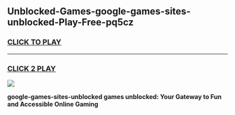 
## Unblocked-Games-google-games-sites-unblocked-Play-Free-pq5cz
<h3>
<a href="https://premium76.site?title=google-games-sites-unblocked&ref=20A">CLICK TO PLAY</a></h3>
<hr>

<h3>
<a href="https://premium76.site?title=google-games-sites-unblocked&ref=20A">CLICK 2 PLAY</a>
  
</h3>

<a href="https://premium76.site?title=google-games-sites-unblocked&ref=20A"><img src="https://clearcache.store/games.png"></a>


**google-games-sites-unblocked games unblocked: Your Gateway to Fun and Accessible Online Gaming**

